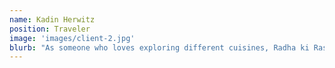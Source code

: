 ```yaml
---
name: Kadin Herwitz
position: Traveler
image: 'images/client-2.jpg'
blurb: "As someone who loves exploring different cuisines, Radha ki Rasoi was a revelation. The North Indian Curry Feast was perfectly spiced and authentic. Radha's passion for cooking and her celebrity background made this a truly unique dining experience."
---
```

